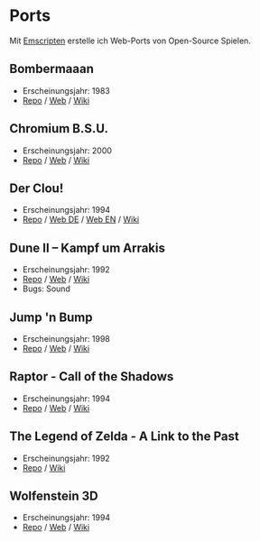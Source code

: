 # Ports

Mit [Emscripten](https://emscripten.org/) erstelle ich Web-Ports von Open-Source Spielen.

## Bombermaaan

* Erscheinungsjahr: 1983
* [Repo](https://github.com/midzer/Bombermaaan) / [Web](https://bombermaaan.netlify.app/) / [Wiki](https://de.wikipedia.org/wiki/Bomberman)

## Chromium B.S.U.

* Erscheinungsjahr: 2000
* [Repo](https://github.com/midzer/chromium-bsu) / [Web](https://chromium-bsu.netlify.app/) / [Wiki](https://en.wikipedia.org/wiki/Chromium_B.S.U.)

## Der Clou!

* Erscheinungsjahr: 1994
* [Repo](https://github.com/midzer/derclou) / [Web DE](https://derclou.netlify.app/) / [Web EN](https://theclou.netlify.app/) / [Wiki](https://de.wikipedia.org/wiki/Der_Clou!)

## Dune II – Kampf um Arrakis

* Erscheinungsjahr: 1992
* [Repo](https://github.com/midzer/OpenDUNE) / [Web](https://opendune.netlify.app/) / [Wiki](https://de.wikipedia.org/wiki/Dune_II_%E2%80%93_Kampf_um_Arrakis)
* Bugs: Sound

## Jump 'n Bump

* Erscheinungsjahr: 1998
* [Repo](https://github.com/midzer/jumpnbump) / [Web](https://jumpnbump.netlify.app/) / [Wiki](https://en.wikipedia.org/wiki/Jump_%27n_Bump)

## Raptor - Call of the Shadows

* Erscheinungsjahr: 1994
* [Repo](https://github.com/midzer/raptor) / [Web](https://raptor-web.netlify.app/) / [Wiki](https://de.wikipedia.org/wiki/Raptor_(Computerspiel))

## The Legend of Zelda - A Link to the Past

* Erscheinungsjahr: 1992
* [Repo](https://github.com/midzer/zelda3) / [Wiki](https://de.wikipedia.org/wiki/The_Legend_of_Zelda:_A_Link_to_the_Past)

## Wolfenstein 3D

* Erscheinungsjahr: 1994
* [Repo](https://github.com/midzer/wolf4sdl) / [Web](https://wolfenstein.netlify.app/) / [Wiki](https://de.wikipedia.org/wiki/Wolfenstein_3D)
